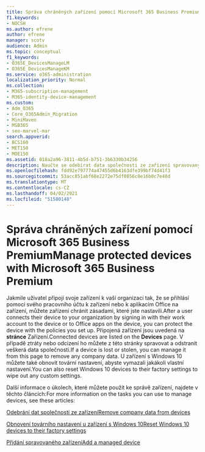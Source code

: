 ```yaml
---
title: Správa chráněných zařízení pomocí Microsoft 365 Business Premium
f1.keywords:
- NOCSH
ms.author: efrene
author: efrene
manager: scotv
audience: Admin
ms.topic: conceptual
f1_keywords:
- O365E_DevicesManageLM
- O365E_DevicesManageKM
ms.service: o365-administration
localization_priority: Normal
ms.collection:
- M365-subscription-management
- M365-identity-device-management
ms.custom:
- Adm_O365
- Core_O365Admin_Migration
- MiniMaven
- MSB365
- seo-marvel-mar
search.appverid:
- BCS160
- MET150
- MOE150
ms.assetid: 018a2a96-3811-4b5d-b751-3b6330b34256
description: Naučte se odebírat data společnosti ze zařízení spravovaných prostřednictvím zásad ochrany a resetovat zařízení s Windows 10 do továrního nastavení.
ms.openlocfilehash: fdd92e797774a47455d6b4163dfe399bf74d41f3
ms.sourcegitcommit: 53acc851abf68e2272e75df0856c0e16b0c7e48d
ms.translationtype: MT
ms.contentlocale: cs-CZ
ms.lasthandoff: 04/02/2021
ms.locfileid: "51580148"
---
```

# <a name="manage-protected-devices-with-microsoft-365-business-premium"></a><span data-ttu-id="01125-103">Správa chráněných zařízení pomocí Microsoft 365 Business Premium</span><span class="sxs-lookup"><span data-stu-id="01125-103">Manage protected devices with Microsoft 365 Business Premium</span></span>

<span data-ttu-id="01125-104">Jakmile uživatel připojí svoje zařízení k vaší organizaci tak, že se přihlásí pomocí svého pracovního účtu k zařízení nebo k aplikacím Office na zařízení, můžete zařízení chránit zásadami, které jste nastavili.</span><span class="sxs-lookup"><span data-stu-id="01125-104">After a user connects their device to your organization by signing in with their work account to the device or to Office apps on the device, you can protect the device with the policies you set up.</span></span> <span data-ttu-id="01125-105">Připojená zařízení jsou uvedená na **stránce** Zařízení.</span><span class="sxs-lookup"><span data-stu-id="01125-105">Connected devices are listed on the **Devices** page.</span></span> <span data-ttu-id="01125-106">V případě ztráty nebo odcizení ho můžete z této stránky spravovat a odstranit veškerá data společnosti.</span><span class="sxs-lookup"><span data-stu-id="01125-106">If a device is lost or stolen, you can manage it from this page to remove any company data.</span></span> <span data-ttu-id="01125-107">U zařízení s Windows 10 můžete také obnovit tovární nastavení, abyste vymazali jakákoli vlastní nastavení.</span><span class="sxs-lookup"><span data-stu-id="01125-107">You can also reset Windows 10 devices to their factory settings to wipe out any custom settings.</span></span> 

<span data-ttu-id="01125-108">Další informace o úkolech, které můžete použít ke správě zařízení, najdete v těchto článcích:</span><span class="sxs-lookup"><span data-stu-id="01125-108">For more information on the tasks you can use to manage devices, see these articles:</span></span> 
  
[<span data-ttu-id="01125-109">Odebrání dat společnosti ze zařízení</span><span class="sxs-lookup"><span data-stu-id="01125-109">Remove company data from devices</span></span>](remove-company-data.md)
  
[<span data-ttu-id="01125-110">Obnovení továrního nastavení u zařízení s Windows 10</span><span class="sxs-lookup"><span data-stu-id="01125-110">Reset Windows 10 devices to their factory settings</span></span>](reset-devices-to-factory-settings.md)

[<span data-ttu-id="01125-111">Přidání spravovaného zařízení</span><span class="sxs-lookup"><span data-stu-id="01125-111">Add a managed device</span></span>](./app-protection-settings-for-android-and-ios.md)
